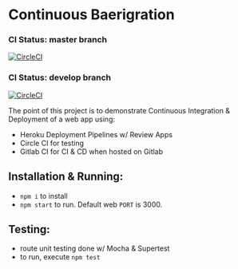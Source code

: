 # Continuous Baerigration



### CI Status: master branch

[![CircleCI](https://circleci.com/gh/cwdcwd/continuous-baerigration/tree/master.svg?style=svg)](https://circleci.com/gh/cwdcwd/continuous-baerigration/tree/master)

### CI Status: develop branch

[![CircleCI](https://circleci.com/gh/cwdcwd/continuous-baerigration/tree/develop.svg?style=svg)](https://circleci.com/gh/cwdcwd/continuous-baerigration/tree/develop)

The point of this project is to demonstrate Continuous Integration & Deployment of a web app using:
- Heroku Deployment Pipelines w/ Review Apps
- Circle CI for testing
- Gitlab CI for CI & CD when hosted on Gitlab

## Installation & Running:
- `npm i` to install
- `npm start` to run. Default web `PORT` is 3000.


## Testing:
- route unit testing done w/ Mocha & Supertest
- to run, execute `npm test`
